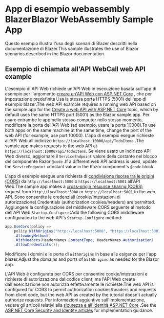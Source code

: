 # <a name="blazor-webassembly-sample-app"></a><span data-ttu-id="2dd70-101">App di esempio webassembly Blazer</span><span class="sxs-lookup"><span data-stu-id="2dd70-101">Blazor WebAssembly Sample App</span></span>

<span data-ttu-id="2dd70-102">Questo esempio illustra l'uso degli scenari di Blazer descritti nella documentazione di Blazer.</span><span class="sxs-lookup"><span data-stu-id="2dd70-102">This sample illustrates the use of Blazor scenarios described in the Blazor documentation.</span></span>

## <a name="call-web-api-example"></a><span data-ttu-id="2dd70-103">Esempio di chiamata all'API Web</span><span class="sxs-lookup"><span data-stu-id="2dd70-103">Call web API example</span></span>

<span data-ttu-id="2dd70-104">L'esempio di API Web richiede un'API Web in esecuzione basata sull'app di esempio per l'argomento <a href="https://docs.microsoft.com/aspnet/core/tutorials/first-web-api">creare un'API Web con ASP.NET Core</a> , che per impostazione predefinita Usa la stessa porta HTTPS (5001) dell'app di esempio blazer.</span><span class="sxs-lookup"><span data-stu-id="2dd70-104">The web API example requires a running web API based on the sample app for the <a href="https://docs.microsoft.com/aspnet/core/tutorials/first-web-api">Create a web API with ASP.NET Core</a> topic, which by default uses the same HTTPS port (5001) as the Blazor sample app.</span></span> <span data-ttu-id="2dd70-105">Per usare entrambe le app nello stesso computer nello stesso momento, modificare la porta dell'API Web (ad esempio, usare la porta 10000).</span><span class="sxs-lookup"><span data-stu-id="2dd70-105">To use both apps on the same machine at the same time, change the port of the web API (for example, use port 10000).</span></span> <span data-ttu-id="2dd70-106">L'app di esempio esegue richieste all'API Web all'indirizzo `https://localhost:10000/api/TodoItems` .</span><span class="sxs-lookup"><span data-stu-id="2dd70-106">The sample app makes requests to the web API at `https://localhost:10000/api/TodoItems`.</span></span> <span data-ttu-id="2dd70-107">Se viene usato un indirizzo API Web diverso, aggiornare il `ServiceEndpoint` valore della costante nel blocco del componente Razor `@code` .</span><span class="sxs-lookup"><span data-stu-id="2dd70-107">If a different web API address is used, update the `ServiceEndpoint` constant value in the Razor component's `@code` block.</span></span></p>

<span data-ttu-id="2dd70-108">L'app di esempio esegue una richiesta di <a href="https://docs.microsoft.com/aspnet/core/security/cors">condivisione risorse tra le origini (CORS)</a> da `http://localhost:5000` o `https://localhost:5001` all'API Web.</span><span class="sxs-lookup"><span data-stu-id="2dd70-108">The sample app makes a <a href="https://docs.microsoft.com/aspnet/core/security/cors">cross-origin resource sharing (CORS)</a> request from `http://localhost:5000` or `https://localhost:5001` to the web API.</span></span> <span data-ttu-id="2dd70-109">Sono consentite le credenziali (cookie/intestazioni di autorizzazione).</span><span class="sxs-lookup"><span data-stu-id="2dd70-109">Credentials (authorization cookies/headers) are permitted.</span></span> <span data-ttu-id="2dd70-110">Aggiungere la configurazione del middleware CORS seguente al metodo dell'API Web `Startup.Configure` :</span><span class="sxs-lookup"><span data-stu-id="2dd70-110">Add the following CORS middleware configuration to the web API's `Startup.Configure` method:</span></span></p>

```csharp
app.UseCors(policy => 
    policy.WithOrigins("http://localhost:5000", "https://localhost:5001")
    .AllowAnyMethod()
    .WithHeaders(HeaderNames.ContentType, HeaderNames.Authorization)
    .AllowCredentials());
```

<span data-ttu-id="2dd70-111">Modificare i domini e le porte di `WithOrigins` in base alle esigenze per l'app blazer.</span><span class="sxs-lookup"><span data-stu-id="2dd70-111">Adjust the domains and ports of `WithOrigins` as needed for the Blazor app.</span></span>

<span data-ttu-id="2dd70-112">L'API Web è configurata per CORS per consentire cookie/intestazioni e richieste di autorizzazione dal codice client, ma l'API Web creata dall'esercitazione non autorizza effettivamente le richieste.</span><span class="sxs-lookup"><span data-stu-id="2dd70-112">The web API is configured for CORS to permit authorization cookies/headers and requests from client code, but the web API as created by the tutorial doesn't actually authorize requests.</span></span> <span data-ttu-id="2dd70-113">Per informazioni aggiuntive sull'implementazione, vedere gli articoli relativi alla <a href="https://docs.microsoft.com/aspnet/core/security/">sicurezza e all'identità ASP.NET Core</a> .</span><span class="sxs-lookup"><span data-stu-id="2dd70-113">See the <a href="https://docs.microsoft.com/aspnet/core/security/">ASP.NET Core Security and Identity articles</a> for implementation guidance.</span></span>

